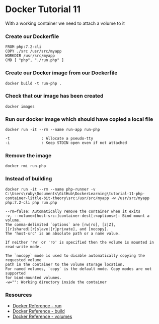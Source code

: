 # Docker Tutorial 11

With a working container we need to attach a volume to it

### Create our Dockerfile

```
FROM php:7.2-cli
COPY ./src /usr/src/myapp
WORKDIR /usr/src/myapp
CMD [ "php", "./run.php" ]
```

### Create our Docker image from our Dockerfile

`docker build -t run-php .`

### Check that our image has been created

`docker images`

### Run our docker image which should have copied a local file

`docker run -it --rm --name run-app run-php`

```
-t              : Allocate a pseudo-tty
-i              : Keep STDIN open even if not attached
```

### Remove the image

`docker rmi run-php`

### Instead of building

`docker run -it --rm --name php-runner -v C:\Users\ruby\Documents\GitHub\DockerLearning\tutorial-11-php-container-little-bit-theory\src:/usr/src/myapp -w /usr/src/myapp php:7.2-cli php run.php`

```
--rm=false: Automatically remove the container when it exits
-v, --volume=[host-src:]container-dest[:<options>]: Bind mount a volume.
The comma-delimited `options` are [rw|ro], [z|Z],
[[r]shared|[r]slave|[r]private], and [nocopy].
The 'host-src' is an absolute path or a name value.

If neither 'rw' or 'ro' is specified then the volume is mounted in
read-write mode.

The `nocopy` mode is used to disable automatically copying the requested volume
path in the container to the volume storage location.
For named volumes, `copy` is the default mode. Copy modes are not supported
for bind-mounted volumes.
-w="": Working directory inside the container
```

### Resources

* [Docker Reference - run](https://docs.docker.com/engine/reference/run/#additional-groups)
* [Docker Reference - build](https://docs.docker.com/engine/reference/commandline/build/)
* [Docker Reference - volumes](https://docs.docker.com/storage/volumes/)